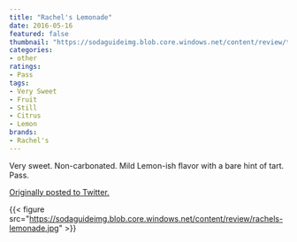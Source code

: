 ```yaml
---
title: "Rachel's Lemonade"
date: 2016-05-16
featured: false
thumbnail: "https://sodaguideimg.blob.core.windows.net/content/review/thumbs/rachels-lemonade.jpg"
categories:
- other
ratings:
- Pass
tags:
- Very Sweet
- Fruit
- Still
- Citrus
- Lemon
brands:
- Rachel's
---
```


Very sweet. Non-carbonated. Mild Lemon-ish flavor with a bare hint of tart. Pass.

[Originally posted to Twitter.](https://twitter.com/Cavorter/status/732330174960656385)

{{< figure src="https://sodaguideimg.blob.core.windows.net/content/review/rachels-lemonade.jpg" >}}

